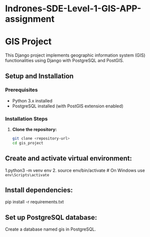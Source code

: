# Indrones-SDE-Level-1-GIS-APP-assignment

# GIS Project

This Django project implements geographic information system (GIS) functionalities using Django with PostgreSQL and PostGIS.

## Setup and Installation

### Prerequisites

- Python 3.x installed
- PostgreSQL installed (with PostGIS extension enabled)

### Installation Steps

1. **Clone the repository:**

   ```bash
   git clone <repository-url>
   cd gis_project

## Create and activate virtual environment:
1.python3 -m venv env
2. source env/bin/activate   # On Windows use `env\Scripts\activate`

##  Install dependencies:
pip install -r requirements.txt

## Set up PostgreSQL database:

Create a database named gis in PostgreSQL.
